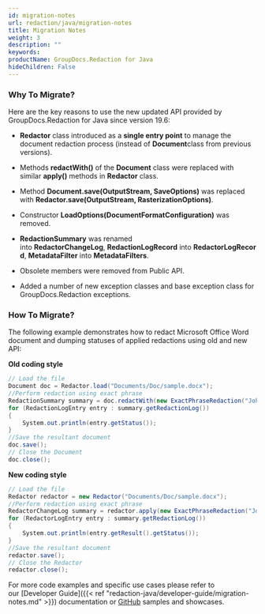 ```yaml
---
id: migration-notes
url: redaction/java/migration-notes
title: Migration Notes
weight: 3
description: ""
keywords: 
productName: GroupDocs.Redaction for Java
hideChildren: False
---
```

### Why To Migrate?

  
Here are the key reasons to use the new updated API provided by GroupDocs.Redaction for Java since version 19.6:

*   **Redactor** class introduced as a **single entry point** to manage the document redaction process (instead of **Document**class from previous versions).
    
*   Methods **redactWith()** of the **Document** class were replaced with similar **apply()** methods in **Redactor** class.
    
*   Method **Document.save(OutputStream, SaveOptions)** was replaced with **Redactor.save(OutputStream, RasterizationOptions)**.
*   Constructor **LoadOptions(DocumentFormatConfiguration)** was removed.  
    
*   **RedactionSummary** was renamed into **RedactorChangeLog**, **RedactionLogRecord** into **RedactorLogRecord**, **MetadataFilter** into **MetadataFilters**.  
    
*   Obsolete members were removed from Public API.
    
*   Added a number of new exception classes and base exception class for GroupDocs.Redaction exceptions.  
    

### How To Migrate?

The following example demonstrates how to redact Microsoft Office Word document and dumping statuses of applied redactions using old and new API:  

**Old coding style**

```csharp
// Load the file
Document doc = Redactor.load("Documents/Doc/sample.docx");
//Perform redaction using exact phrase
RedactionSummary summary = doc.redactWith(new ExactPhraseRedaction("John Doe", new ReplacementOptions("[Personal]")));
for (RedactionLogEntry entry : summary.getRedactionLog())
{
	System.out.println(entry.getStatus());
}
//Save the resultant document
doc.save();
// Close the Document
doc.close();
```

**New coding style**

```csharp
// Load the file
Redactor redactor = new Redactor("Documents/Doc/sample.docx");
//Perform redaction using exact phrase
RedactorChangeLog summary = redactor.apply(new ExactPhraseRedaction("John Doe", new ReplacementOptions("[Personal]")));
for (RedactorLogEntry entry : summary.getRedactionLog())
{
	System.out.println(entry.getResult().getStatus());
}
//Save the resultant document
redactor.save();
// Close the Redactor 
redactor.close();
```

For more code examples and specific use cases please refer to our [Developer Guide]({{< ref "redaction-java/developer-guide/migration-notes.md" >}}) documentation or [GitHub](https://github.com/groupdocs-redaction/GroupDocs.Redaction-for-Java) samples and showcases.
